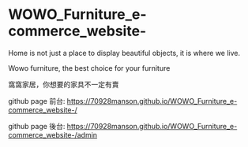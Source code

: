 # WOWO_Furniture_e-commerce_website-
Home is not just a place to display beautiful objects, it is where we live. 

Wowo furniture, the best choice for your furniture 

窩窩家居，你想要的家具不一定有賣

github page 前台: https://70928manson.github.io/WOWO_Furniture_e-commerce_website-/

github page 後台: https://70928manson.github.io/WOWO_Furniture_e-commerce_website-/admin
